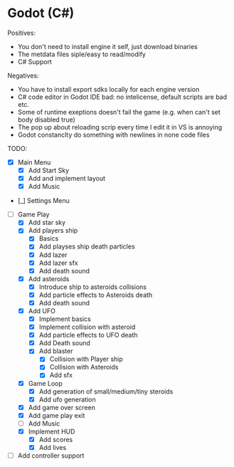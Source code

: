 # Godot (C#)


Positives:
* You don't need to install engine it self,  just download binaries
* The metdata files siple/easy to read/modify
* C# Support

Negatives:
* You have to install export sdks locally for each engine version
* C# code editor in Godot IDE bad: no intelicense, default scripts are bad etc.
* Some of runtime exeptions doesn't fail the game (e.g. when can't set body disabled true)
* The pop up about reloading scrip every time I edit it in VS is annoying
* Godot constanclty do something with newlines in none code files

TODO: 
- [X] Main Menu
  - [X] Add Start Sky
  - [X] Add and implement layout
  - [X] Add Music
- [_] Settings Menu
- [ ] Game Play
  - [X] Add star sky
  - [X] Add players ship
    - [X] Basics
    - [X] Add playses ship death particles
    - [X] Add lazer
    - [X] Add lazer sfx
    - [X] Add death sound
  - [X] Add asteroids
    - [X] Introduce ship to asteroids collisions
    - [X] Add particle effects to Asteroids death
    - [X] Add death sound
  - [X] Add UFO
    - [X] Implement basics
    - [X] Implement collision with asteroid
    - [X] Add particle effects to UFO death
    - [X] Add Death sound
    - [X] Add blaster
      - [X] Collision with Player ship
      - [X] Collision with Asteroids
      - [X] Add sfx
  - [X] Game Loop
    - [X] Add generation of small/medium/tiny steroids
    - [X] Add ufo generation
  - [X] Add game over screen
  - [X] Add game play exit  
  - [ ] Add Music
  - [X] Implement HUD
    - [X] Add scores
    - [X] Add lives
- [ ] Add controller support